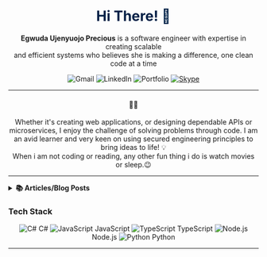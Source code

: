 
<!-- Welcome and Title -->
<h1 align="center" style="color: #002147">Hi There! 👋</h1>
<p align="center">
  <strong>Egwuda Ujenyuojo Precious</strong> is a software engineer with expertise in creating scalable <br> 
  and efficient systems who believes she is making a difference, one clean code at a time
</p>
 
<!-- Contact Badges -->
<p align="center">
    <a href="mailto:egwudaprecious.hotmail@gmail.com" style="text-decoration: none;">
        <img src="https://img.shields.io/badge/Gmail-D14836?style=for-the-batch&logo=gmail&logoColor=white" alt="Gmail">
    </a>
    <a href="https://www.linkedin.com/in/eujenyu" style="text-decoration: none;">
        <img src="https://img.shields.io/badge/LINKEDIN-0077B5?style=for-the-batch&logo=linkedin&logoColor=white" alt="LinkedIn">
    </a>
    <a href="https://ujenyhu.github.io/about" style="text-decoration: none;">
        <img src="https://img.shields.io/badge/PORTFOLIO-000000?style=for-the-batch&logo=About.me&logoColor=white" alt="Portfolio">
    </a>
    <a href="skype:live:.cid.f549ed1c55db482c?chat" title="Skype">
      <img src="https://img.shields.io/badge/SKYPE-075099?style=for-the-batch&logo=skype&logoColor=white" alt="Skype"/>
     </a>
</p>

<!--Briefly introduce yourself. -->
---
<h4 align="center">👨‍💻</h4>
 <p align="center">
   Whether it's creating web applications, or designing dependable APIs or microservices, I enjoy the challenge of solving problems through code. I am an avid learner and 
   very keen on using secured engineering principles to bring ideas to life! 💡<br>
   When i am not coding or reading, any other fun thing i do is watch movies or sleep.😉  
 </p> 

---

<!--Articles or Blog Post-->
<details> <!-- start -->
   <summary><b> 📚 Articles/Blog Posts </b></summary>
   <p></p>
   <p> I occasionally write articles on various topics on Medium. Here are some of my recent posts. ⬇️</p> 

  <!-- LIST OF ARTICLES -->
  - [Mastering Object-Oriented Programming in C#: A Beginner’s Guide](https://medium.com/@egwudaujenyuojo/mastering-object-oriented-programming-in-c-a-beginners-guide-59e06225b2f3)
  - [API Documentation in .NET 7: Swagger, OpenAPI, and XML Comments](https://medium.com/@egwudaujenyuojo/implement-api-documentation-in-net-7-swagger-openapi-and-xml-comments-214caf53eece)

</details> <!-- end articles -->

### Tech Stack
<p align="center">
    <img src="https://img.shields.io/badge/-C%23-239120?style=flat-square&logo=csharp&logoColor=white" alt="C#"> C#  
    <img src="https://img.shields.io/badge/-JavaScript-F7DF1E?style=flat-square&logo=javascript&logoColor=black" alt="JavaScript"> JavaScript  
    <img src="https://img.shields.io/badge/-TypeScript-3178C6?style=flat-square&logo=typescript&logoColor=white" alt="TypeScript"> TypeScript  
    <img src="https://img.shields.io/badge/-Node.js-339933?style=flat-square&logo=node.js&logoColor=white" alt="Node.js"> Node.js  
    <img src="https://img.shields.io/badge/-Python-3776AB?style=flat-square&logo=python&logoColor=white" alt="Python"> Python  
</p>



---

